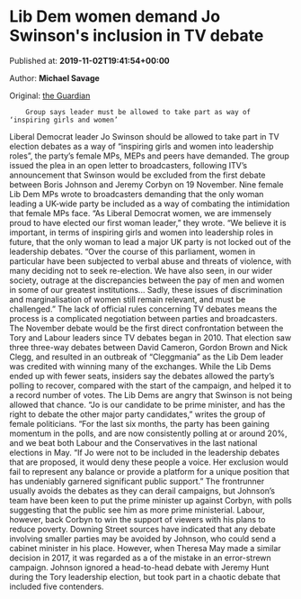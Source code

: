 
# Lib Dem women demand Jo Swinson's inclusion in TV debate

Published at: **2019-11-02T19:41:54+00:00**

Author: **Michael Savage**

Original: [the Guardian](https://www.theguardian.com/politics/2019/nov/02/lib-dem-women-demand-jo-swinsons-inclusion-in-tv-debate)


        Group says leader must be allowed to take part as way of ‘inspiring girls and women’
      
Liberal Democrat leader Jo Swinson should be allowed to take part in TV election debates as a way of “inspiring girls and women into leadership roles”, the party’s female MPs, MEPs and peers have demanded.
The group issued the plea in an open letter to broadcasters, following ITV’s announcement that Swinson would be excluded from the first debate between Boris Johnson and Jeremy Corbyn on 19 November.
Nine female Lib Dem MPs wrote to broadcasters demanding that the only woman leading a UK-wide party be included as a way of combating the intimidation that female MPs face. “As Liberal Democrat women, we are immensely proud to have elected our first woman leader,” they wrote. “We believe it is important, in terms of inspiring girls and women into leadership roles in future, that the only woman to lead a major UK party is not locked out of the leadership debates.
“Over the course of this parliament, women in particular have been subjected to verbal abuse and threats of violence, with many deciding not to seek re-election. We have also seen, in our wider society, outrage at the discrepancies between the pay of men and women in some of our greatest institutions... Sadly, these issues of discrimination and marginalisation of women still remain relevant, and must be challenged.”
The lack of official rules concerning TV debates means the process is a complicated negotiation between parties and broadcasters.
The November debate would be the first direct confrontation between the Tory and Labour leaders since TV debates began in 2010. That election saw three three-way debates between David Cameron, Gordon Brown and Nick Clegg, and resulted in an outbreak of “Cleggmania” as the Lib Dem leader was credited with winning many of the exchanges. While the Lib Dems ended up with fewer seats, insiders say the debates allowed the party’s polling to recover, compared with the start of the campaign, and helped it to a record number of votes.
The Lib Dems are angry that Swinson is not being allowed that chance. “Jo is our candidate to be prime minister, and has the right to debate the other major party candidates,” writes the group of female politicians. “For the last six months, the party has been gaining momentum in the polls, and are now consistently polling at or around 20%, and we beat both Labour and the Conservatives in the last national elections in May.
“If Jo were not to be included in the leadership debates that are proposed, it would deny these people a voice. Her exclusion would fail to represent any balance or provide a platform for a unique position that has undeniably garnered significant public support.”
The frontrunner usually avoids the debates as they can derail campaigns, but Johnson’s team have been keen to put the prime minister up against Corbyn, with polls suggesting that the public see him as more prime ministerial. Labour, however, back Corbyn to win the support of viewers with his plans to reduce poverty.
Downing Street sources have indicated that any debate involving smaller parties may be avoided by Johnson, who could send a cabinet minister in his place. However, when Theresa May made a similar decision in 2017, it was regarded as a of the mistake in an error-strewn campaign. Johnson ignored a head-to-head debate with Jeremy Hunt during the Tory leadership election, but took part in a chaotic debate that included five contenders.
